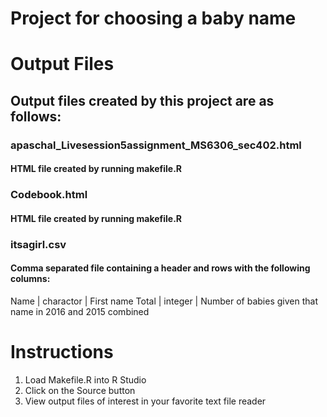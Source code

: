 # Project for choosing a baby name

# Output Files
## Output files created by this project are as follows:
### apaschal_Livesession5assignment_MS6306_sec402.html
#### HTML file created by running makefile.R

### Codebook.html
#### HTML file created by running makefile.R

### itsagirl.csv
#### Comma separated file containing a header and rows with the following columns:

Name | charactor | First name
Total | integer | Number of babies given that name in 2016 and 2015 combined

# Instructions
1. Load Makefile.R into R Studio
2. Click on the Source button
3. View output files of interest in your favorite text file reader
